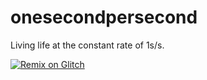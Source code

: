 # onesecondpersecond

Living life at the constant rate of 1s/s.

[![Remix on Glitch](https://cdn.glitch.com/2703baf2-b643-4da7-ab91-7ee2a2d00b5b%2Fremix-button.svg)](https://glitch.com/edit/?utm_content=project_onesecondpersecond&utm_source=remix_this&utm_medium=button&utm_campaign=glitchButton#!/remix/onesecondpersecond)
